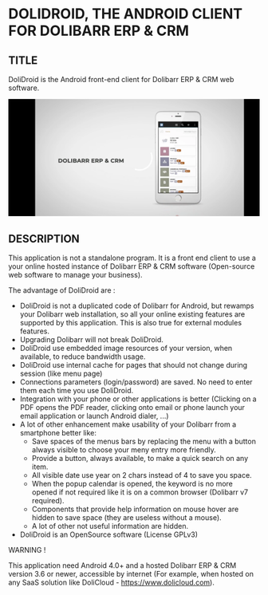 # DOLIDROID, THE ANDROID CLIENT FOR DOLIBARR ERP & CRM

## TITLE
DoliDroid is the Android front-end client for Dolibarr ERP & CRM web software.

[<img src="img/DoliDroid_video.webp">](https://www.youtube.com/watch?v=hJSXQj_KeE0)


## DESCRIPTION
This application is not a standalone program. It is a front end client to use a your online hosted instance of Dolibarr ERP & CRM software (Open-source web software to manage your business).

The advantage of DoliDroid are :
- DoliDroid is not a duplicated code of Dolibarr for Android, but rewamps your Dolibarr web installation, so all your online existing features are supported by this application. This is also true for external modules features.
- Upgrading Dolibarr will not break DoliDroid.
- DoliDroid use embedded image resources of your version, when available, to reduce bandwidth usage.
- DoliDroid use internal cache for pages that should not change during session (like menu page)
- Connections parameters (login/password) are saved. No need to enter them each time you use DoliDroid.
- Integration with your phone or other applications is better (Clicking on a PDF opens the PDF reader, clicking onto email or phone launch your email application or launch Android dialer, ...)
- A lot of other enhancement make usability of your Dolibarr from a smartphone better like:
  * Save spaces of the menus bars by replacing the menu with a button always visible to choose your meny entry more friendly.
  * Provide a button, always available, to make a quick search on any item.
  * All visible date use year on 2 chars instead of 4 to save you space.
  * When the popup calendar is opened, the keyword is no more opened if not required like it is on a common browser (Dolibarr v7 required).
  * Components that provide help information on mouse hover are hidden to save space (they are useless without a mouse).
  * A lot of other not useful information are hidden.
- DoliDroid is an OpenSource software (License GPLv3)

WARNING ! 

This application need Android 4.0+ and a hosted Dolibarr ERP & CRM version 3.6 or newer, accessible by internet
(For example, when hosted on any SaaS solution like DoliCloud - https://www.dolicloud.com).
